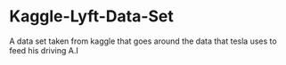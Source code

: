 # Kaggle-Lyft-Data-Set
A data set taken from kaggle that goes around the data that tesla uses to feed his driving A.I 
